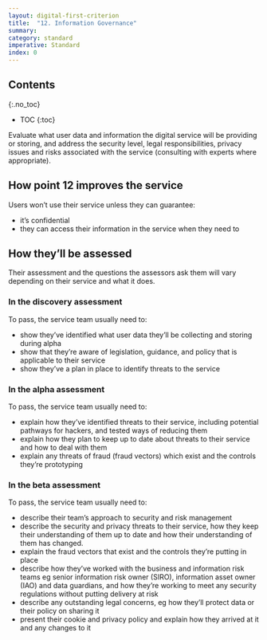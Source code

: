 ```yaml
---
layout: digital-first-criterion
title:  "12. Information Governance"
summary:
category: standard
imperative: Standard
index: 0
---
```


## Contents
{:.no_toc}
* TOC
{:toc}
<!--TOC max3-->

Evaluate what user data and information the digital service will be providing or storing, and address the security level, legal responsibilities, privacy issues and risks associated with the service (consulting with experts where appropriate).

## How point 12 improves the service

Users won’t use their service unless they can guarantee:

* it’s confidential
* they can access their information in the service when they need to

## How they’ll be assessed

Their assessment and the questions the assessors ask them will vary depending on their service and what it does.

### In the discovery assessment

To pass, the service team usually need to:

* show they’ve identified what user data they’ll be collecting and storing during alpha
* show that they’re aware of legislation, guidance, and policy that is applicable to their service
* show they’ve a plan in place to identify threats to the service

### In the alpha assessment

To pass, the service team usually need to:

* explain how they’ve identified threats to their service, including potential pathways for hackers, and tested ways of reducing them
* explain how they plan to keep up to date about threats to their service and how to deal with them
* explain any threats of fraud (fraud vectors) which exist and the controls they’re prototyping

### In the beta assessment

To pass, the service team usually need to:

* describe their team’s approach to security and risk management
* describe the security and privacy threats to their service, how they keep their understanding of them up to date and how their understanding of them has changed.
* explain the fraud vectors that exist and the controls they’re putting in place
* describe how they’ve worked with the business and information risk teams eg senior information risk owner (SIRO), information asset owner (IAO) and data guardians, and how they’re working to meet any security regulations without putting delivery at risk
* describe any outstanding legal concerns, eg how they’ll protect data or their policy on sharing it
* present their cookie and privacy policy and explain how they arrived at it and any changes to it

